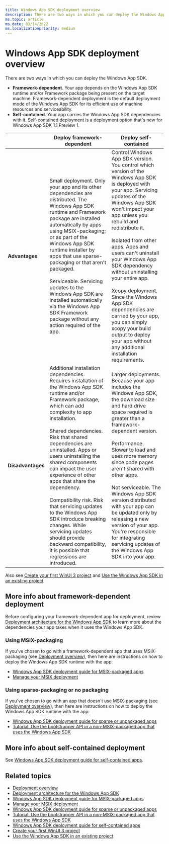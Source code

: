 ```yaml
---
title: Windows App SDK deployment overview
description: There are two ways in which you can deploy the Windows App SDK&mdash;framework-dependent or self-contained.
ms.topic: article
ms.date: 03/14/2022
ms.localizationpriority: medium
---
```


# Windows App SDK deployment overview

There are two ways in which you can deploy the Windows App SDK.

* **Framework-dependent**. Your app depends on the Windows App SDK runtime and/or Framework package being present on the target machine. Framework-dependent deployment is the default deployment mode of the Windows App SDK for its efficient use of machine resources and serviceability.
* **Self-contained**. Your app carries the Windows App SDK dependencies with it. Self-contained deployment is a deployment option that's new for Windows App SDK 1.1 Preview 1.

| | Deploy framework-dependent | Deploy self-contained |
| - | - | - |
| **Advantages** | Small deployment. Only your app and its other dependencies are distributed. The Windows App SDK runtime and Framework package are installed automatically by apps using MSIX-packaging; or as part of the Windows App SDK runtime installer by apps that use sparse-packaging or that aren't packaged.<br/><br/>Serviceable. Servicing updates to the Windows App SDK are installed automatically via the Windows App SDK Framework package without any action required of the app. | Control Windows App SDK version. You control which version of the Windows App SDK is deployed with your app. Servicing updates of the Windows App SDK won't impact your app unless you rebuild and redistribute it.<br/><br/>Isolated from other apps. Apps and users can't uninstall your Windows App SDK dependency without uninstalling your entire app.<br/><br/>Xcopy deployment. Since the Windows App SDK dependencies are carried by your app, you can simply xcopy your build output to deploy your app without any additional installation requirements. |
| **Disadvantages** | Additional installation dependencies. Requires installation of the Windows App SDK runtime and/or Framework package, which can add complexity to app installation.<br/><br/>Shared dependencies. Risk that shared dependencies are uninstalled. Apps or users uninstalling the shared components can impact the user experience of other apps that share the dependency.<br/><br/>Compatibility risk. Risk that servicing updates to the Windows App SDK introduce breaking changes. While servicing updates should provide backward compatibility, it is possible that regressions are introduced. | Larger deployments. Because your app includes the Windows App SDK, the download size and hard drive space required is greater than a framework-dependent version.<br/><br/>Performance. Slower to load and uses more memory since code pages aren't shared with other apps.<br/><br/>Not serviceable. The Windows App SDK version distributed with your app can be updated only by releasing a new version of your app. You're responsible for integrating servicing updates of the Windows App SDK into your app. |

Also see [Create your first WinUI 3 project](/windows/apps/winui/winui3/create-your-first-winui3-app) and [Use the Windows App SDK in an existing project](/windows/apps/windows-app-sdk/use-windows-app-sdk-in-existing-project)

## More info about framework-dependent deployment

Before configuring your framework-dependent app for deployment, review [Deployment architecture for the Windows App SDK](/windows/apps/windows-app-sdk/deployment-architecture) to learn more about the dependencies your app takes when it uses the Windows App SDK.

### Using MSIX-packaging

If you've chosen to go with a framework-dependent app that uses MSIX-packaging (see [Deployment overview](/windows/apps/package-and-deploy/)), then here are instructions on how to deploy the Windows App SDK runtime with the app:

* [Windows App SDK deployment guide for MSIX-packaged apps](/windows/apps/windows-app-sdk/deploy-packaged-apps)
* [Manage your MSIX deployment](/windows/msix/desktop/managing-your-msix-deployment-overview)

### Using sparse-packaging or no packaging

If you've chosen to go with an app that doesn't use MSIX-packaging (see [Deployment overview](/windows/apps/package-and-deploy/)), then here are instructions on how to deploy the Windows App SDK runtime with the app:

* [Windows App SDK deployment guide for sparse or unpackaged apps](/windows/apps/windows-app-sdk/deploy-unpackaged-apps)
* [Tutorial: Use the bootstrapper API in a non-MSIX-packaged app that uses the Windows App SDK](/windows/apps/windows-app-sdk/tutorial-unpackaged-deployment)

## More info about self-contained deployment

See [Windows App SDK deployment guide for self-contained apps](./self-contained-deploy/deploy-self-contained-apps.md).

## Related topics

* [Deployment overview](/windows/apps/package-and-deploy/)
* [Deployment architecture for the Windows App SDK](/windows/apps/windows-app-sdk/deployment-architecture)
* [Windows App SDK deployment guide for MSIX-packaged apps](/windows/apps/windows-app-sdk/deploy-packaged-apps)
* [Manage your MSIX deployment](/windows/msix/desktop/managing-your-msix-deployment-overview)
* [Windows App SDK deployment guide for sparse or unpackaged apps](/windows/apps/windows-app-sdk/deploy-unpackaged-apps)
* [Tutorial: Use the bootstrapper API in a non-MSIX-packaged app that uses the Windows App SDK](/windows/apps/windows-app-sdk/tutorial-unpackaged-deployment)
* [Windows App SDK deployment guide for self-contained apps](./self-contained-deploy/deploy-self-contained-apps.md)
* [Create your first WinUI 3 project](/windows/apps/winui/winui3/create-your-first-winui3-app)
* [Use the Windows App SDK in an existing project](/windows/apps/windows-app-sdk/use-windows-app-sdk-in-existing-project)
